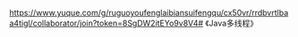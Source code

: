 https://www.yuque.com/g/ruguoyoufenglaibiansuifengqu/cx50vr/rrdbvrtlbaa4tigl/collaborator/join?token=8SgDW2itEYo9v8V4# 《Java多线程》